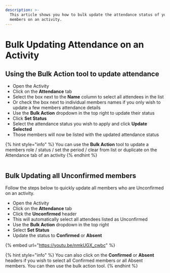 ```yaml
---
description: >-
  This article shows you how to bulk update the attendance status of your
  members on an activity.
---
```


# Bulk Updating Attendance on an Activity

## Using the Bulk Action tool to update attendance

* Open the Activity
* Click on the **Attendance** tab
* Select the box next to the **Name** column to select all attendees in the list
* Or check the box next to individual members names if you only wish to update a few members attendance details&#x20;
* Use the **Bulk Action** dropdown in the top right to update their status
* Click **Set Status**&#x20;
* Select the attendance status you wish to apply and click **Update Selected**
* Those members will now be listed with the updated attendance status

{% hint style="info" %}
You can use the **Bulk Action** tool to update a members role / status / set the period / clear from list or duplicate on the Attendance tab of an activity
{% endhint %}

<figure><img src="../../.gitbook/assets/Bulk Updating Attendance on an Activity.gif" alt=""><figcaption></figcaption></figure>

## Bulk Updating all Unconfirmed members

Follow the steps below to quickly update all members who are Unconfirmed on an activity.&#x20;

* Open the Activity
* Click on the **Attendance** tab
* Click the **Unconfirmed** header
* This will automatically select all attendees listed as Unconfirmed
* Use the **Bulk Action** dropdown in the top right&#x20;
* Select **Set Status**
* Update the status to **Confirmed** or **Absent**

{% embed url="https://youtu.be/nmkUGX_cwbc" %}

{% hint style="info" %}
You can also click on the **Confirmed** or **Absent** headers if you wish to select all Confirmed members or all Absent members. You can then use the bulk action tool.&#x20;
{% endhint %}

